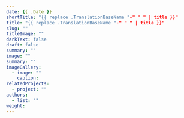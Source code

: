 ```yaml
---
date: {{ .Date }}
shortTitle: "{{ replace .TranslationBaseName "-" " " | title }}"
title: "{{ replace .TranslationBaseName "-" " " | title }}"
slug: ""
titleImage: ""
darkText: false
draft: false
summary: ""
image: ""
summary: ""
imageGallery:
  - image: ""
    caption:
relatedProjects:
  - project: ""
authors:
  - list: ""
weight:
---
```



